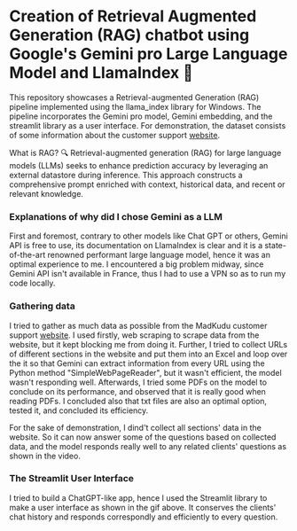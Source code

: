 # Creation of Retrieval Augmented Generation (RAG) chatbot using Google's Gemini pro Large Language Model and LlamaIndex 🦙

This repository showcases a Retrieval-augmented Generation (RAG) pipeline implemented using the llama_index library for Windows. The pipeline incorporates the Gemini pro model, Gemini embedding, and the streamlit library as a user interface. For demonstration, the dataset consists of some information about the customer support [website](https://support.madkudu.com/).

What is RAG? 🔍
Retrieval-augmented generation (RAG) for large language models (LLMs) seeks to enhance prediction accuracy by leveraging an external datastore during inference. This approach constructs a comprehensive prompt enriched with context, historical data, and recent or relevant knowledge.

### Explanations of why did I chose Gemini as a LLM

First and foremost, contrary to other models like Chat GPT or others, Gemini API is free to use, its documentation on LlamaIndex is clear and it is a state-of-the-art renowned performant large language model, hence it was an optimal experience to me. I encountered a big problem midway, since Gemini API isn't available in France, thus I had to use a VPN so as to run my code locally.

### Gathering data

I tried to gather as much data as possible from the MadKudu customer support [website](https://support.madkudu.com/). I used firstly, web scraping to scrape data from the website, but it kept blocking me from doing it. 
Further, I tried to collect URLs of different sections in the website and put them into an Excel and loop over the it so that Gemini can extract information from every URL using the Python method "SimpleWebPageReader", but it wasn't efficient, the model wasn't responding well. Afterwards, I tried some PDFs on the model to conclude on its performance, and observed that it is really good when reading PDFs. I concluded also that txt files are also an optimal option, tested it, and concluded its efficiency.

For the sake of demonstration, I dind't collect all sections' data in the website. So it can now answer some of the questions based on collected data, and the model responds really well to any related clients' questions as shown in the video.

### The Streamlit User Interface 
I tried to build a ChatGPT-like app, hence I used the Streamlit library to make a user interface as shown in the gif above. It conserves the clients' chat history and responds correspondly and efficiently to every question.
